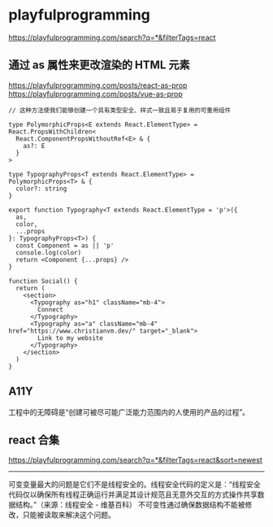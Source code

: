 # playfulprogramming

https://playfulprogramming.com/search?q=*&filterTags=react

## 通过 as 属性来更改渲染的 HTML 元素

https://playfulprogramming.com/posts/react-as-prop
https://playfulprogramming.com/posts/vue-as-prop

```tsx
// 这种方法使我们能够创建一个具有类型安全、样式一致且易于复用的可重用组件

type PolymorphicProps<E extends React.ElementType> = React.PropsWithChildren<
  React.ComponentPropsWithoutRef<E> & {
    as?: E
  }
>

type TypographyProps<T extends React.ElementType> = PolymorphicProps<T> & {
  color?: string
}

export function Typography<T extends React.ElementType = 'p'>({
  as,
  color,
  ...props
}: TypographyProps<T>) {
  const Component = as || 'p'
  console.log(color)
  return <Component {...props} />
}

function Social() {
  return (
    <section>
      <Typography as="h1" className="mb-4">
        Connect
      </Typography>
      <Typography as="a" className="mb-4" href="https://www.christianvm.dev/" target="_blank">
        Link to my website
      </Typography>
    </section>
  )
}
```

## A11Y

工程中的无障碍是“创建可被尽可能广泛能力范围内的人使用的产品的过程”。

## react 合集

https://playfulprogramming.com/search?q=*&filterTags=react&sort=newest

---

可变变量最大的问题是它们不是线程安全的。线程安全代码的定义是：“线程安全代码仅以确保所有线程正确运行并满足其设计规范且无意外交互的方式操作共享数据结构。”（来源：线程安全 - 维基百科）
不可变性通过确保数据结构不能被修改，只能被读取来解决这个问题。
